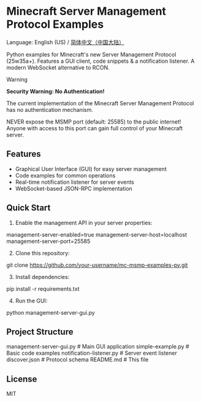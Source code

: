 # Minecraft Server Management Protocol Examples

Language: English (US) / [简体中文（中国大陆）](./README-zh_cn.md)

Python examples for Minecraft's new Server Management Protocol (25w35a+). Features a GUI client, code snippets & a notification listener. A modern WebSocket alternative to RCON.

> [!WARNING]
> **Security Warning: No Authentication!**
> 
> The current implementation of the Minecraft Server Management Protocol has no authentication mechanism. 
> 
> NEVER expose the MSMP port (default: 25585) to the public internet! Anyone with access to this port can gain full control of your Minecraft server.

## Features

- Graphical User Interface (GUI) for easy server management
- Code examples for common operations
- Real-time notification listener for server events
- WebSocket-based JSON-RPC implementation

## Quick Start

1. Enable the management API in your server properties:

management-server-enabled=true
management-server-host=localhost
management-server-port=25585

2. Clone this repository:

git clone https://github.com/your-username/mc-msmp-examples-py.git

3. Install dependencies:

pip install -r requirements.txt

4. Run the GUI:

python management-server-gui.py

## Project Structure

management-server-gui.py    # Main GUI application
simple-example.py           # Basic code examples
notification-listener.py    # Server event listener
discover.json               # Protocol schema
README.md                   # This file

## License

MIT